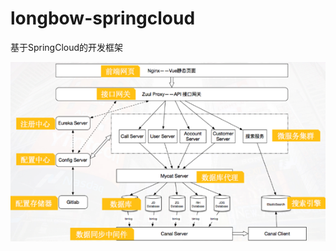 # longbow-springcloud
基于SpringCloud的开发框架

![架构图](https://github.com/a330222803/longbow-springcloud/blob/master/doc/images/ss001.png)

